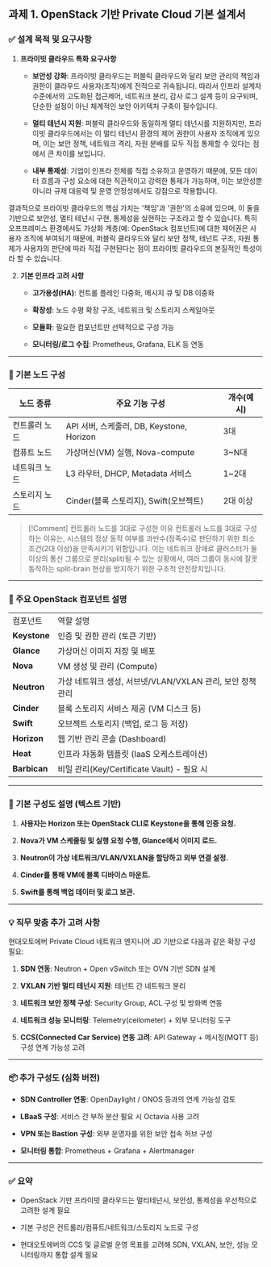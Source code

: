## 과제 1. OpenStack 기반 Private Cloud 기본 설계서

### ✅ 설계 목적 및 요구사항

1. **프라이빗 클라우드 특화 요구사항**
    
    - **보안성 강화**: 프라이빗 클라우드는 퍼블릭 클라우드와 달리 보안 관리의 책임과 권한이 클라우드 사용자(조직)에게 전적으로 귀속됩니다. 따라서 인프라 설계자 수준에서의 고도화된 접근제어, 네트워크 분리, 감사 로그 설계 등이 요구되며, 단순한 설정이 아닌 체계적인 보안 아키텍처 구축이 필수입니다.
        
    - **멀티 테넌시 지원**: 퍼블릭 클라우드와 동일하게 멀티 테넌시를 지원하지만, 프라이빗 클라우드에서는 이 멀티 테넌시 환경의 제어 권한이 사용자 조직에게 있으며, 이는 보안 정책, 네트워크 격리, 자원 분배를 모두 직접 통제할 수 있다는 점에서 큰 차이를 보입니다.
        
    - **내부 통제성**: 기업이 인프라 전체를 직접 소유하고 운영하기 때문에, 모든 데이터 흐름과 구성 요소에 대한 직관적이고 강력한 통제가 가능하며, 이는 보안성뿐 아니라 규제 대응력 및 운영 안정성에서도 강점으로 작용합니다.
        
결과적으로 프라이빗 클라우드의 핵심 가치는 '책임'과 '권한'의 소유에 있으며, 이 둘을 기반으로 보안성, 멀티 테넌시 구현, 통제성을 실현하는 구조라고 할 수 있습니다. 특히 오프프레미스 환경에서도 가상화 계층(예: OpenStack 컴포넌트)에 대한 제어권은 사용자 조직에 부여되기 때문에, 퍼블릭 클라우드와 달리 보안 정책, 테넌트 구조, 자원 통제가 사용자의 판단에 따라 직접 구현된다는 점이 프라이빗 클라우드의 본질적인 특성이라 할 수 있습니다.
        
2. **기본 인프라 고려 사항**
    
    - **고가용성(HA)**: 컨트롤 플레인 다중화, 메시지 큐 및 DB 이중화
        
    - **확장성**: 노드 수평 확장 구조, 네트워크 및 스토리지 스케일아웃
        
    - **모듈화**: 필요한 컴포넌트만 선택적으로 구성 가능
        
    - **모니터링/로그 수집**: Prometheus, Grafana, ELK 등 연동
        

---

### 🧩 기본 노드 구성


| 노드 종류   | 주요 기능 구성                            | 개수(예시) |
| ------- | ----------------------------------- | ------ |
| 컨트롤러 노드 | API 서버, 스케줄러, DB, Keystone, Horizon | 3대     |
| 컴퓨트 노드  | 가상머신(VM) 실행, Nova-compute           | 3~N대   |
| 네트워크 노드 | L3 라우터, DHCP, Metadata 서비스          | 1~2대   |
| 스토리지 노드 | Cinder(블록 스토리지), Swift(오브젝트)        | 2대 이상  |
> [!Comment] 컨트롤러 노드를 3대로 구성한 이유
> 컨트롤러 노드를 3대로 구성하는 이유는, 시스템의 정상 동작 여부를 과반수(정족수)로 판단하기 위한 최소 조건(2대 이상)을 만족시키기 위함입니다. 이는 네트워크 장애로 클러스터가 둘 이상의 통신 그룹으로 분리(split)될 수 있는 상황에서, 여러 그룹이 동시에 잘못 동작하는 split-brain 현상을 방지하기 위한 구조적 안전장치입니다.


---

### 🧱 주요 OpenStack 컴포넌트 설명

|   |   |
|---|---|
|컴포넌트|역할 설명|
|**Keystone**|인증 및 권한 관리 (토큰 기반)|
|**Glance**|가상머신 이미지 저장 및 배포|
|**Nova**|VM 생성 및 관리 (Compute)|
|**Neutron**|가상 네트워크 생성, 서브넷/VLAN/VXLAN 관리, 보안 정책 관리|
|**Cinder**|블록 스토리지 서비스 제공 (VM 디스크 등)|
|**Swift**|오브젝트 스토리지 (백업, 로그 등 저장)|
|**Horizon**|웹 기반 관리 콘솔 (Dashboard)|
|**Heat**|인프라 자동화 템플릿 (IaaS 오케스트레이션)|
|**Barbican**|비밀 관리(Key/Certificate Vault) - 필요 시|

---

### 🔄 기본 구성도 설명 (텍스트 기반)

1. **사용자는 Horizon 또는 OpenStack CLI로 Keystone을 통해 인증 요청.**
    
2. **Nova가 VM 스케줄링 및 실행 요청 수행, Glance에서 이미지 로드.**
    
3. **Neutron이 가상 네트워크/VLAN/VXLAN을 할당하고 외부 연결 설정.**
    
4. **Cinder를 통해 VM에 블록 디바이스 마운트.**
    
5. **Swift를 통해 백업 데이터 및 로그 보관.**
    

---

### 💡 직무 맞춤 추가 고려 사항

현대오토에버 Private Cloud 네트워크 엔지니어 JD 기반으로 다음과 같은 확장 구성 필요:

1. **SDN 연동**: Neutron + Open vSwitch 또는 OVN 기반 SDN 설계
    
2. **VXLAN 기반 멀티 테넌시 지원**: 테넌트 간 네트워크 분리
    
3. **네트워크 보안 정책 구성**: Security Group, ACL 구성 및 방화벽 연동
    
4. **네트워크 성능 모니터링**: Telemetry(ceilometer) + 외부 모니터링 도구
    
5. **CCS(Connected Car Service) 연동 고려**: API Gateway + 메시징(MQTT 등) 구성 연계 가능성 고려
    

---

### 📦 추가 구성도 (심화 버전)

- **SDN Controller 연동**: OpenDaylight / ONOS 등과의 연계 가능성 검토
    
- **LBaaS 구성**: 서비스 간 부하 분산 필요 시 Octavia 사용 고려
    
- **VPN 또는 Bastion 구성**: 외부 운영자를 위한 보안 접속 허브 구성
    
- **모니터링 통합**: Prometheus + Grafana + Alertmanager
    

---

### ✅ 요약

- OpenStack 기반 프라이빗 클라우드는 멀티테넌시, 보안성, 통제성을 우선적으로 고려한 설계 필요
    
- 기본 구성은 컨트롤러/컴퓨트/네트워크/스토리지 노드로 구성
    
- 현대오토에버의 CCS 및 글로벌 운영 목표를 고려해 SDN, VXLAN, 보안, 성능 모니터링까지 통합 설계 필요